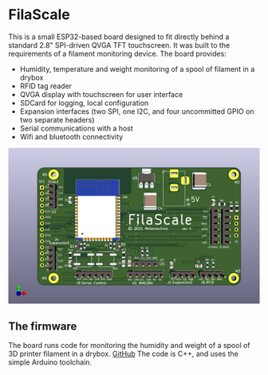 # FilaScale

This is a small ESP32-based board designed to fit directly behind a standard 2.8" SPI-driven QVGA TFT touchscreen.
It was built to the requirements of a filament monitoring device.  The board provides:

* Humidity, temperature and weight monitoring of a spool of filament in a drybox
* RFID tag reader
* QVGA display with touchscreen for user interface
* SDCard for logging, local configuration
* Expansion interfaces (two SPI, one I2C, and four uncommitted GPIO on two separate headers)
* Serial communications with a host
* Wifi and bluetooth connectivity

![My board](/filacase.png)


## The firmware
The board runs code for monitoring the humidity and weight of a spool of 3D printer filament in a drybox.
  [GitHub](github.com/wallaceowen/FilaScale/tree/master)
The code is C++, and uses the simple Arduino toolchain.
